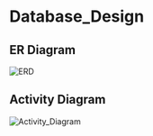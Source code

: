 # Database_Design
## ER Diagram
![ERD](https://github.com/user-attachments/assets/4b0951e9-d3fd-4fac-8d18-f4988af0a4ce)

## Activity Diagram
![Activity_Diagram](https://github.com/user-attachments/assets/4457f293-e3dc-484d-b829-b4a839ffd327)

